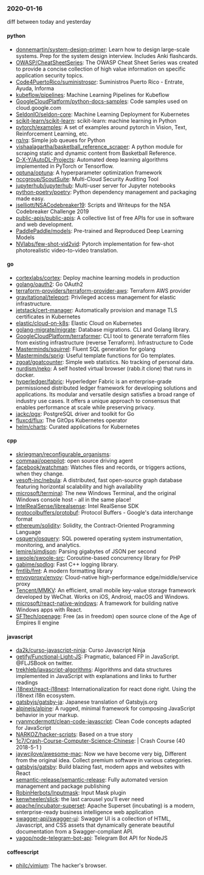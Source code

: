 ### 2020-01-16
diff between today and yesterday

#### python
* [donnemartin/system-design-primer](https://github.com/donnemartin/system-design-primer): Learn how to design large-scale systems. Prep for the system design interview. Includes Anki flashcards.
* [OWASP/CheatSheetSeries](https://github.com/OWASP/CheatSheetSeries): The OWASP Cheat Sheet Series was created to provide a concise collection of high value information on specific application security topics.
* [Code4PuertoRico/suministrospr](https://github.com/Code4PuertoRico/suministrospr): Suministros Puerto Rico - Entrate, Ayuda, Informa
* [kubeflow/pipelines](https://github.com/kubeflow/pipelines): Machine Learning Pipelines for Kubeflow
* [GoogleCloudPlatform/python-docs-samples](https://github.com/GoogleCloudPlatform/python-docs-samples): Code samples used on cloud.google.com
* [SeldonIO/seldon-core](https://github.com/SeldonIO/seldon-core): Machine Learning Deployment for Kubernetes
* [scikit-learn/scikit-learn](https://github.com/scikit-learn/scikit-learn): scikit-learn: machine learning in Python
* [pytorch/examples](https://github.com/pytorch/examples): A set of examples around pytorch in Vision, Text, Reinforcement Learning, etc.
* [rq/rq](https://github.com/rq/rq): Simple job queues for Python
* [vishaalagartha/basketball_reference_scraper](https://github.com/vishaalagartha/basketball_reference_scraper): A python module for scraping static and dynamic content from Basketball Reference.
* [D-X-Y/AutoDL-Projects](https://github.com/D-X-Y/AutoDL-Projects): Automated deep learning algorithms implemented in PyTorch or Tensorflow.
* [optuna/optuna](https://github.com/optuna/optuna): A hyperparameter optimization framework
* [nccgroup/ScoutSuite](https://github.com/nccgroup/ScoutSuite): Multi-Cloud Security Auditing Tool
* [jupyterhub/jupyterhub](https://github.com/jupyterhub/jupyterhub): Multi-user server for Jupyter notebooks
* [python-poetry/poetry](https://github.com/python-poetry/poetry): Python dependency management and packaging made easy.
* [jselliott/NSACodebreaker19](https://github.com/jselliott/NSACodebreaker19): Scripts and Writeups for the NSA Codebreaker Challenge 2019
* [public-apis/public-apis](https://github.com/public-apis/public-apis): A collective list of free APIs for use in software and web development.
* [PaddlePaddle/models](https://github.com/PaddlePaddle/models): Pre-trained and Reproduced Deep Learning Models 
* [NVlabs/few-shot-vid2vid](https://github.com/NVlabs/few-shot-vid2vid): Pytorch implementation for few-shot photorealistic video-to-video translation.

#### go
* [cortexlabs/cortex](https://github.com/cortexlabs/cortex): Deploy machine learning models in production
* [golang/oauth2](https://github.com/golang/oauth2): Go OAuth2
* [terraform-providers/terraform-provider-aws](https://github.com/terraform-providers/terraform-provider-aws): Terraform AWS provider
* [gravitational/teleport](https://github.com/gravitational/teleport): Privileged access management for elastic infrastructure.
* [jetstack/cert-manager](https://github.com/jetstack/cert-manager): Automatically provision and manage TLS certificates in Kubernetes
* [elastic/cloud-on-k8s](https://github.com/elastic/cloud-on-k8s): Elastic Cloud on Kubernetes
* [golang-migrate/migrate](https://github.com/golang-migrate/migrate): Database migrations. CLI and Golang library.
* [GoogleCloudPlatform/terraformer](https://github.com/GoogleCloudPlatform/terraformer): CLI tool to generate terraform files from existing infrastructure (reverse Terraform). Infrastructure to Code
* [Masterminds/squirrel](https://github.com/Masterminds/squirrel): Fluent SQL generation for golang
* [Masterminds/sprig](https://github.com/Masterminds/sprig): Useful template functions for Go templates.
* [zgoat/goatcounter](https://github.com/zgoat/goatcounter): Simple web statistics. No tracking of personal data.
* [nurdism/neko](https://github.com/nurdism/neko): A self hosted virtual browser (rabb.it clone) that runs in docker.
* [hyperledger/fabric](https://github.com/hyperledger/fabric): Hyperledger Fabric is an enterprise-grade permissioned distributed ledger framework for developing solutions and applications. Its modular and versatile design satisfies a broad range of industry use cases. It offers a unique approach to consensus that enables performance at scale while preserving privacy.
* [jackc/pgx](https://github.com/jackc/pgx): PostgreSQL driver and toolkit for Go
* [fluxcd/flux](https://github.com/fluxcd/flux): The GitOps Kubernetes operator
* [helm/charts](https://github.com/helm/charts): Curated applications for Kubernetes

#### cpp
* [skriegman/reconfigurable_organisms](https://github.com/skriegman/reconfigurable_organisms): 
* [commaai/openpilot](https://github.com/commaai/openpilot): open source driving agent
* [facebook/watchman](https://github.com/facebook/watchman): Watches files and records, or triggers actions, when they change.
* [vesoft-inc/nebula](https://github.com/vesoft-inc/nebula): A distributed, fast open-source graph database featuring horizontal scalability and high availability
* [microsoft/terminal](https://github.com/microsoft/terminal): The new Windows Terminal, and the original Windows console host - all in the same place!
* [IntelRealSense/librealsense](https://github.com/IntelRealSense/librealsense): Intel RealSense SDK
* [protocolbuffers/protobuf](https://github.com/protocolbuffers/protobuf): Protocol Buffers - Google's data interchange format
* [ethereum/solidity](https://github.com/ethereum/solidity): Solidity, the Contract-Oriented Programming Language
* [osquery/osquery](https://github.com/osquery/osquery): SQL powered operating system instrumentation, monitoring, and analytics.
* [lemire/simdjson](https://github.com/lemire/simdjson): Parsing gigabytes of JSON per second
* [swoole/swoole-src](https://github.com/swoole/swoole-src):  Coroutine-based concurrency library for PHP
* [gabime/spdlog](https://github.com/gabime/spdlog): Fast C++ logging library.
* [fmtlib/fmt](https://github.com/fmtlib/fmt): A modern formatting library
* [envoyproxy/envoy](https://github.com/envoyproxy/envoy): Cloud-native high-performance edge/middle/service proxy
* [Tencent/MMKV](https://github.com/Tencent/MMKV): An efficient, small mobile key-value storage framework developed by WeChat. Works on iOS, Android, macOS and Windows.
* [microsoft/react-native-windows](https://github.com/microsoft/react-native-windows): A framework for building native Windows apps with React.
* [SFTtech/openage](https://github.com/SFTtech/openage): Free (as in freedom) open source clone of the Age of Empires II engine 

#### javascript
* [da2k/curso-javascript-ninja](https://github.com/da2k/curso-javascript-ninja): Curso Javascript Ninja
* [getify/Functional-Light-JS](https://github.com/getify/Functional-Light-JS): Pragmatic, balanced FP in JavaScript. @FLJSBook on twitter.
* [trekhleb/javascript-algorithms](https://github.com/trekhleb/javascript-algorithms):  Algorithms and data structures implemented in JavaScript with explanations and links to further readings
* [i18next/react-i18next](https://github.com/i18next/react-i18next): Internationalization for react done right. Using the i18next i18n ecosystem.
* [gatsbyjs/gatsby-ja](https://github.com/gatsbyjs/gatsby-ja): Japanese translation of Gatsbyjs.org
* [alpinejs/alpine](https://github.com/alpinejs/alpine): A rugged, minimal framework for composing JavaScript behavior in your markup.
* [ryanmcdermott/clean-code-javascript](https://github.com/ryanmcdermott/clean-code-javascript):  Clean Code concepts adapted for JavaScript
* [NARKOZ/hacker-scripts](https://github.com/NARKOZ/hacker-scripts): Based on a true story
* [1c7/Crash-Course-Computer-Science-Chinese](https://github.com/1c7/Crash-Course-Computer-Science-Chinese):   | Crash Course  (40 2018-5-1 )
* [jaywcjlove/awesome-mac](https://github.com/jaywcjlove/awesome-mac):  Now we have become very big, Different from the original idea. Collect premium software in various categories.
* [gatsbyjs/gatsby](https://github.com/gatsbyjs/gatsby): Build blazing fast, modern apps and websites with React
* [semantic-release/semantic-release](https://github.com/semantic-release/semantic-release):  Fully automated version management and package publishing
* [RobinHerbots/Inputmask](https://github.com/RobinHerbots/Inputmask): Input Mask plugin
* [kenwheeler/slick](https://github.com/kenwheeler/slick): the last carousel you'll ever need
* [apache/incubator-superset](https://github.com/apache/incubator-superset): Apache Superset (incubating) is a modern, enterprise-ready business intelligence web application
* [swagger-api/swagger-ui](https://github.com/swagger-api/swagger-ui): Swagger UI is a collection of HTML, Javascript, and CSS assets that dynamically generate beautiful documentation from a Swagger-compliant API.
* [yagop/node-telegram-bot-api](https://github.com/yagop/node-telegram-bot-api): Telegram Bot API for NodeJS

#### coffeescript
* [philc/vimium](https://github.com/philc/vimium): The hacker's browser.
